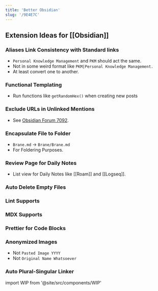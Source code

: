```yaml
---
title: 'Better Obsidian'
slug: '/9E4E7C'
---
```


## Extension Ideas for [[Obsidian]]

### Aliases Link Consistency with Standard links

- `Personal Knowledge Management` and `PKM` should act the same.
- Not in some weird format like `PKM|Personal Knowledge Management.`
- At least convert one to another.

### Functional Templating

- Run functions like `getRandomHex()` when creating new posts

### Exclude URLs in Unlinked Mentions

- See [Obsidian Forum 7092](https://forum.obsidian.md/t/exclude-backlink-mentions-in-link-markup-from-suggested-backlinks/7092).

### Encapsulate File to Folder

- `Brane.md` → `Brane/Brane.md`
- For Foldering Purposes.

### Review Page for Daily Notes

- List view for Daily Notes like [[Roam]] and [[Logseq]].

### Auto Delete Empty Files

### Lint Supports

### MDX Supports

### Prettier for Code Blocks

### Anonymized Images

- Not `Pasted Image YYYY`
- Not `Original Name Whatsoever`

### Auto Plural-Singular Linker

import WIP from '@site/src/components/WIP'

<WIP />
